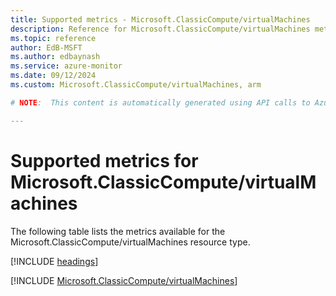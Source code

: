 ```yaml
---
title: Supported metrics - Microsoft.ClassicCompute/virtualMachines
description: Reference for Microsoft.ClassicCompute/virtualMachines metrics in Azure Monitor.
ms.topic: reference
author: EdB-MSFT
ms.author: edbaynash
ms.service: azure-monitor
ms.date: 09/12/2024
ms.custom: Microsoft.ClassicCompute/virtualMachines, arm

# NOTE:  This content is automatically generated using API calls to Azure. Any edits made on these files will be overwritten in the next run of the script. 

---
```


  
# Supported metrics for Microsoft.ClassicCompute/virtualMachines
  
The following table lists the metrics available for the Microsoft.ClassicCompute/virtualMachines resource type.  
  
  
[!INCLUDE [headings](~/reusable-content/ce-skilling/azure/includes/azure-monitor/reference/metrics/metrics-headings.md)]  
  
 

[!INCLUDE [Microsoft.ClassicCompute/virtualMachines](~/reusable-content/ce-skilling/azure/includes/azure-monitor/reference/metrics/microsoft-classiccompute-virtualmachines-metrics-include.md)]  

